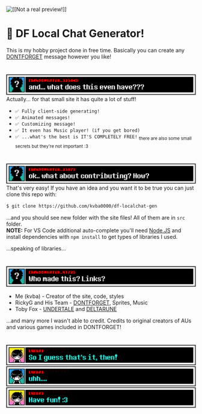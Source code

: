 ![\[\[Not a real preview!\]\]](/assets/not%20a%20real%20preview.gif)
# 🔮 DF Local Chat Generator!
This is my hobby project done in free time. Basically you can create any [DONTFORGET](https://gamejolt.com/games/dontforget/150752) message however you like!  
# 
![Message 1](/assets/msg1.png)
Actually... for that small site it has quite a lot of stuff!
- `✅ Fully client-side generating!`
- `✅ Animated messages!`
- `✅ Customizing message!`
- `✅ It even has Music player! (if you get bored)`
- `✅ ...what's the best is IT'S COMPLETELY FREE!`
<sub>there are also some small secrets but they're not important :3</sub>  
# 
![Message 2](/assets/msg2.png)  
That's very easy! If you have an idea and you want it to be true you can just clone this repo with:
```bash
$ git clone https://github.com/kvba0000/df-localchat-gen
```
...and you should see new folder with the site files! All of them are in `src` folder.  
**NOTE:** For VS Code additional auto-complete you'll need [Node.JS](https://nodejs.org/en) and install dependencies with `npm install` to get types of libraries I used.  
  
...speaking of libraries...  
# 
![Message 3](/assets/msg3.png)
- Me (kvba) - Creator of the site, code, styles
- RickyG and His Team - [DONTFORGET](https://gamejolt.com/games/dontforget/150752), Sprites, Music
- Toby Fox - [UNDERTALE](https://undertale.com/) and [DELTARUNE](https://deltarune.com/)  

...and many more I wasn't able to credit. Credits to original creators of AUs and various games included in DONTFORGET!
# 
![](/assets/msg-end1.png)
![](/assets/msg-end2.png)
![](/assets/msg-end3.png)